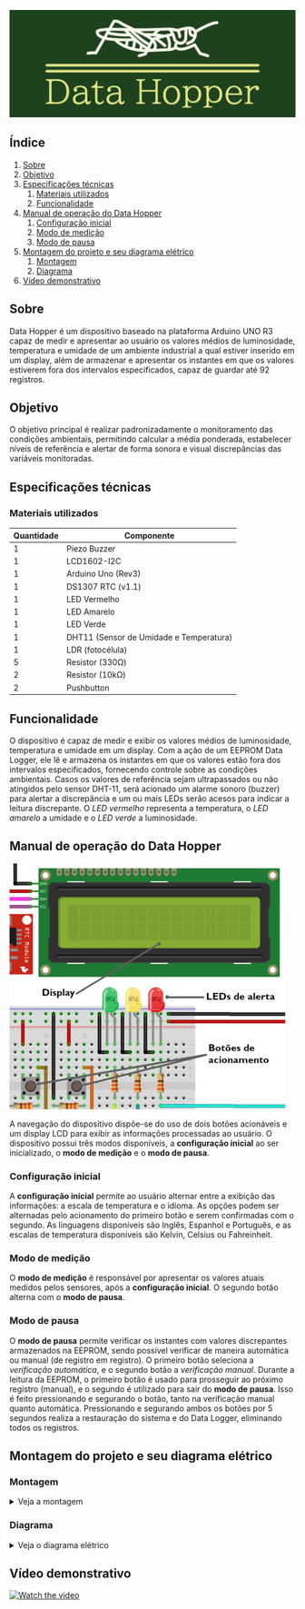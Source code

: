 ![Data_Hopper](doc/Data_Hopper.png)

## Índice

1. [Sobre](#sobre)
2. [Objetivo](#objetivo)
3. [Especificações técnicas](#especificações-técnicas)
   1. [Materiais utilizados](#materiais-utilizados)
   2. [Funcionalidade](#funcionalidade)
4. [Manual de operação do Data Hopper](#manual-de-operação-do-data-hopper)
   1. [Configuração inicial](#configuração-inicial)
   2. [Modo de medição](#modo-de-medição)
   3. [Modo de pausa](#modo-de-pausa)
6. [Montagem do projeto e seu diagrama elétrico](#montagem-do-projeto-e-seu-diagrama-elétrico)
   1. [Montagem](#montagem)
   2. [Diagrama](#diagrama)
7. [Vídeo demonstrativo](#vídeo-demonstrativo)

## Sobre
Data Hopper é um dispositivo baseado na plataforma Arduino UNO R3 capaz de medir e apresentar ao usuário os valores médios de luminosidade, temperatura e umidade de um ambiente industrial a qual estiver inserido em um display, além de armazenar e apresentar os instantes em que os valores estiverem fora dos intervalos especificados, capaz de guardar até 92 registros.

## Objetivo
O objetivo principal é realizar padronizadamente o monitoramento das condições ambientais, permitindo calcular a média ponderada, estabelecer níveis de referência e alertar de forma sonora e visual discrepâncias das variáveis monitoradas.

## Especificações técnicas
### Materiais utilizados
| Quantidade | Componente                                         |
|------------|----------------------------------------------------|
| 1          | Piezo Buzzer                                       |
| 1          | LCD1602-I2C                                        |
| 1          | Arduino Uno (Rev3)                                 |
| 1          | DS1307 RTC (v1.1)                                  |
| 1          | LED Vermelho                                       |
| 1          | LED Amarelo                                        |
| 1          | LED Verde                                          |
| 1          | DHT11 (Sensor de Umidade e Temperatura)            |
| 1          | LDR (fotocélula)                                   |
| 5          | Resistor (330Ω)                                    |
| 2          | Resistor (10kΩ)                                    |
| 2          | Pushbutton                                         |

## Funcionalidade
O dispositivo é capaz de medir e exibir os valores médios de luminosidade, temperatura e umidade em um display. Com a ação de um EEPROM Data Logger, ele lê e armazena os instantes em que os valores estão fora dos intervalos especificados, fornecendo controle sobre as condições ambientais. Casos os valores de referência sejam ultrapassados ou não atingidos pelo sensor DHT-11, será acionado um alarme sonoro (buzzer) para alertar a discrepância e um ou mais LEDs serão acesos para indicar a leitura discrepante. O _LED vermelho_ representa a temperatura, o _LED amarelo_ a umidade e o _LED verde_ a luminosidade.

## Manual de operação do Data Hopper
![Manual](doc/Manual.png)

A navegação do dispositivo dispõe-se do uso de dois botões acionáveis e um display LCD para exibir as informações processadas ao usuário. O dispositivo possui três modos disponíveis, a __configuração inicial__ ao ser inicializado, o __modo de medição__ e o __modo de pausa__.

### Configuração inicial
A __configuração inicial__ permite ao usuário alternar entre a exibição das informações: a escala de temperatura e o idioma. As opções podem ser alternadas pelo acionamento do primeiro botão e serem confirmadas com o segundo. As linguagens disponíveis são Inglês, Espanhol e Português, e as escalas de temperatura disponíveis são Kelvin, Celsius ou Fahreinheit.

### Modo de medição
O __modo de medição__ é responsável por apresentar os valores atuais medidos pelos sensores, após a __configuração inicial__. O segundo botão alterna com o __modo de pausa__.

### Modo de pausa
O __modo de pausa__ permite verificar os instantes com valores discrepantes armazenados na EEPROM, sendo possível verificar de maneira automática ou manual (de registro em registro). O primeiro botão seleciona a _verificação automática_, e o segundo botão a _verificação manual_.
Durante a leitura da EEPROM, o primeiro botão é usado para prosseguir ao próximo registro (manual), e o segundo é utilizado para sair do __modo de pausa__. Isso é feito pressionando e segurando o botão, tanto na verificação manual quanto automática.
Pressionando e segurando ambos os botões por 5 segundos realiza a restauração do sistema e do Data Logger, eliminando todos os registros.


## Montagem do projeto e seu diagrama elétrico

### Montagem

<details>
<summary>Veja a montagem</summary>

![Montagem](doc/Montagem.png)

</details>

### Diagrama

<details>
<summary>Veja o diagrama elétrico</summary>

![Diagrama](doc/Diagrama.jpg)

</details>

## Vídeo demonstrativo
[![Watch the video](https://img.youtube.com/vi/f-D-VfKeB9M/maxresdefault.jpg)](https://youtu.be/f-D-VfKeB9M)
